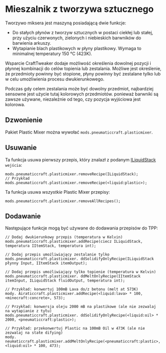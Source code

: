 # Mieszalnik z tworzywa sztucznego

Tworzywo miksera jest maszyną posiadającą dwie funkcje:

* Do stałych płynów z tworzyw sztucznych w postaci ciekłej lub stałej, przy użyciu czerwonych, zielonych i niebieskich barwników do barwienia arkuszy.
* Wytapianie blach plastikowych w płyny plastikowy. Wymaga to minimalnej temperatury 150 °C (423K).

Wsparcie CraftTweaker dodaje możliwość określenia dowolnej pozycji i płynnej kombinacji do celów topienia lub zestalania. Możliwe jest określenie, że przedmioty powinny być stopione, płyny powinny być zestalane tylko lub w celu umożliwienia procesu dwukierunkowego.

Podczas gdy celem zestalania może być dowolny przedmiot, najbardziej sensowne jest użycie tutaj kolorowych przedmiotów. ponieważ barwniki są zawsze używane, niezależnie od tego, czy pozycja wyjściowa jest kolorowa.

## Dzwonienie

Pakiet Plastic Mixer można wywołać `mods.pneumaticcraft.plasticmixer`.

## Usuwanie

Ta funkcja usuwa pierwszy przepis, który znalazł z podanym [ILiquidStack](/Vanilla/Liquids/ILiquidStack/) `wejścia`:

```zenscript
mods.pneumaticcraft.plasticmixer.removeRecipe(ILiquidStack);
// Przykład
mods.pneumaticcraft.plasticmixer.removeRecipe(<liquid:plastic>);
```

Ta funkcja usuwa *wszystkie* Plastic Mixer przepisy:

```zenscript
mods.pneumaticcraft.plasticmixer.removeAllRecipes();
```

## Dodawanie

Następujące funkcje mogą być używane do dodawania przepisów do TPP:

```zenscript
// Dodaj dwukierunkowy przepis (temperatura w Kelvin)
mods.pneumaticcraft.plasticmixer.addRecipe(ciecz ILiquidStack, temperatura IItemStack, temperatura int);

// Dodaj przepis umożliwiający zestalanie tylko
mods.pneumaticcraft.plasticmixer. ddSolidifyOnlyRecipe(ILiquidStack płynny Input, IItemStack itemOutput);

// Dodaj przepis umożliwiający tylko topienie (temperatura w Kelvin)
mods.pneumaticcraft.plasticmixer. ddMeltOnlyRecipe(IItemStack itemInput, ILiquidStack fluidOutput, temperatura int);

// Przykład: konwertuj 100mB Lava do/z betonu (melt at 573K)
mody. Airaticcraft.plasticmixer.addRecipe(<liquid:lava> * 100, <minecraft:concrete>, 573);

// Przykład: konwersja oleju 2000 mB na plastikowe (ale nie zezwalaj na wytapianie z tyłu)
mods.pneumaticcraft.plasticmixer. ddSolidifyOnlyRecipe(<liquid:oil> * 2000, <pneumaticcraft:plastic>);

// Przykład: przekonwertuj Plastic na 100mB Oil w 473K (ale nie zezwalaj na stałe difying)
mody. neumaticcraft.plasticmixer.addMeltOnlyRecipe(<pneumaticcraft:plastic>, <liquid:oil> * 100, 473);
```